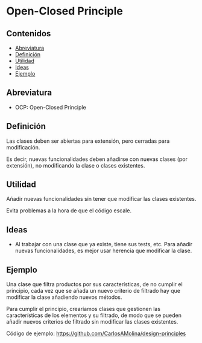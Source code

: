 # Open-Closed Principle

## Contenidos

- [Abreviatura](#abreviatura)
- [Definición](#definición)
- [Utilidad](#utilidad)
- [Ideas](#ideas)
- [Ejemplo](#ejemplo)

## Abreviatura

- OCP: Open-Closed Principle

## Definición

Las clases deben ser abiertas para extensión, pero cerradas para modificación.

Es decir, nuevas funcionalidades deben añadirse con nuevas clases (por extensión), no modificando la clase o clases existentes.

## Utilidad

Añadir nuevas funcionalidades sin tener que modificar las clases existentes.

Evita problemas a la hora de que el código escale.

## Ideas

- Al trabajar con una clase que ya existe, tiene sus tests, etc. Para añadir nuevas funcionalidades, es mejor usar herencia que modificar la clase.

## Ejemplo

Una clase que filtra productos por sus características, de no cumplir el principio, cada vez que se añada un nuevo criterio de filtrado hay que modificar la clase añadiendo nuevos métodos.

Para cumplir el principio, crearíamos clases que gestionen las características de los elementos y su filtrado, de modo que se pueden añadir nuevos criterios de filtrado sin modificar las clases existentes.

Código de ejemplo: <https://github.com/CarlosAMolina/design-principles>
